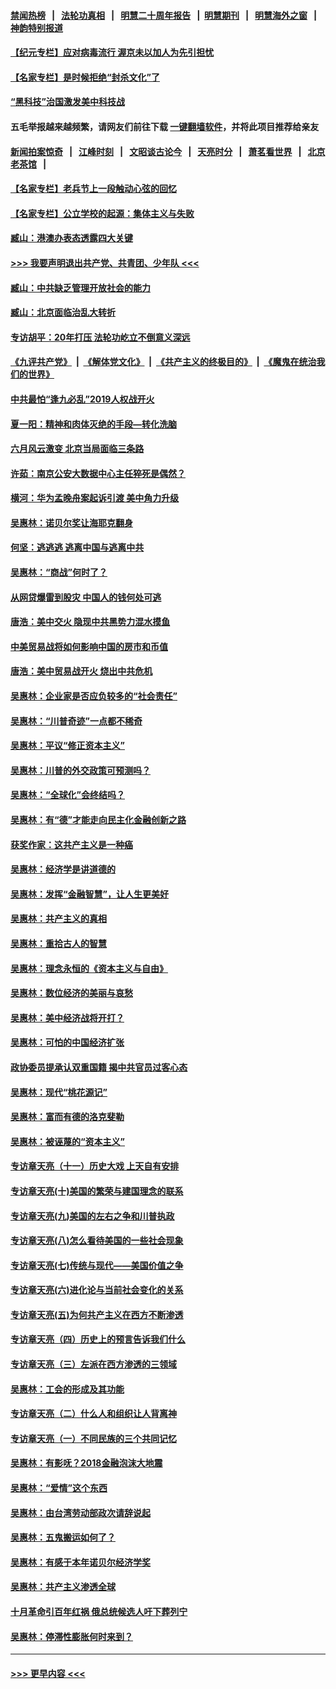 #### [禁闻热榜](热点新闻.md?=0)  &nbsp;&nbsp;|&nbsp;&nbsp; [法轮功真相](https://github.com/gfw-breaker/truth/blob/master/README.md?=0) &nbsp;&nbsp;|&nbsp;&nbsp; [明慧二十周年报告](https://github.com/gfw-breaker/mh-reports/blob/master/README.md?=0) &nbsp;&nbsp;|&nbsp;&nbsp;[明慧期刊](https://github.com/gfw-breaker/mh-qikan) &nbsp;&nbsp;|&nbsp;&nbsp; [明慧海外之窗](https://github.com/gfw-breaker/mh-news/blob/master/README.md?=0) &nbsp;&nbsp;|&nbsp;&nbsp; [神韵特别报道](https://github.com/gfw-breaker/mh-news/blob/master/shenyun.md?=0)
#### [【纪元专栏】应对病毒流行 渥京未以加人为先引担忧](../pages/nsc423/n11875714.md?t=03142331) 
#### [【名家专栏】是时候拒绝“封杀文化”了](../pages/nsc423/n11814093.md?t=03142331) 
#### [“黑科技”治国激发美中科技战](../pages/nsc423/n11638056.md?t=03142331) 
#### 五毛举报越来越频繁，请网友们前往下载 [一键翻墙软件](https://github.com/gfw-breaker/ssr-accounts)，并将此项目推荐给亲友
#### [新闻拍案惊奇](https://github.com/gfw-breaker/banned-news/blob/master/pages/link4.md) &nbsp;&nbsp;|&nbsp;&nbsp; [江峰时刻](https://github.com/gfw-breaker/banned-news/blob/master/pages/link4.md) &nbsp;&nbsp;|&nbsp;&nbsp; [文昭谈古论今](https://github.com/gfw-breaker/banned-news/blob/master/pages/link4.md) &nbsp;&nbsp;|&nbsp;&nbsp; [天亮时分](https://github.com/gfw-breaker/banned-news/blob/master/pages/link4.md) &nbsp;&nbsp;|&nbsp;&nbsp; [萧茗看世界](https://github.com/gfw-breaker/banned-news/blob/master/pages/link4.md) &nbsp;&nbsp;|&nbsp;&nbsp; [北京老茶馆](https://github.com/gfw-breaker/banned-news/blob/master/pages/link4.md) &nbsp;&nbsp;|&nbsp;&nbsp; 
#### [【名家专栏】老兵节上一段触动心弦的回忆](../pages/nsc423/n11646016.md?t=03142331) 
#### [【名家专栏】公立学校的起源：集体主义与失败](../pages/nsc423/n11601833.md?t=03142331) 
#### [臧山：港澳办表态透露四大关键](../pages/nsc423/n11421628.md?t=03142331) 
#### [>>> 我要声明退出共产党、共青团、少年队 <<<](https://github.com/begood0513/goodnews/blob/master/quit/letter.md) 
#### [臧山：中共缺乏管理开放社会的能力](../pages/nsc423/n11407457.md?t=03142331) 
#### [臧山：北京面临治乱大转折](../pages/nsc423/n11406895.md?t=03142331) 
#### [专访胡平：20年打压 法轮功屹立不倒意义深远](../pages/nsc423/n11398800.md?t=03142331) 
#### [《九评共产党》](https://github.com/begood0513/9ping.md/blob/master/README.md) &nbsp;|&nbsp; [《解体党文化》](../../../../jtdwh.md/blob/master/README.md)  &nbsp;|&nbsp; [《共产主义的终极目的》](../../../../gczydzjmd.md/blob/master/README.md) &nbsp;|&nbsp; [《魔鬼在统治我们的世界》](../../../../mgztzwmdsj.md/blob/master/README.md) 
#### [中共最怕“逢九必乱”2019人权战开火](../pages/nsc423/n11385248.md?t=03142331) 
#### [夏一阳：精神和肉体灭绝的手段—转化洗脑](../pages/nsc423/n11368250.md?t=03142331) 
#### [六月风云激变 北京当局面临三条路](../pages/nsc423/n11313668.md?t=03142331) 
#### [许茹：南京公安大数据中心主任猝死是偶然？](../pages/nsc423/n11064744.md?t=03142331) 
#### [横河：华为孟晚舟案起诉引渡 美中角力升级](../pages/nsc423/n11027230.md?t=03142331) 
#### [吴惠林：诺贝尔奖让海耶克翻身](../pages/nsc423/n10890049.md?t=03142331) 
#### [何坚：逃逃逃 逃离中国与逃离中共](../pages/nsc423/n10592891.md?t=03142331) 
#### [吴惠林：“商战”何时了？](../pages/nsc423/n10573558.md?t=03142331) 
#### [从网贷爆雷到股灾 中国人的钱何处可逃](../pages/nsc423/n10572800.md?t=03142331) 
#### [唐浩：美中交火 隐现中共黑势力混水摸鱼](../pages/nsc423/n10544040.md?t=03142331) 
#### [中美贸易战将如何影响中国的房市和币值](../pages/nsc423/n10543697.md?t=03142331) 
#### [唐浩：美中贸易战开火 烧出中共危机](../pages/nsc423/n10540126.md?t=03142331) 
#### [吴惠林：企业家是否应负较多的“社会责任”](../pages/nsc423/n10535022.md?t=03142331) 
#### [吴惠林：“川普奇迹”一点都不稀奇](../pages/nsc423/n10512808.md?t=03142331) 
#### [吴惠林：平议“修正资本主义”](../pages/nsc423/n10495724.md?t=03142331) 
#### [吴惠林：川普的外交政策可预测吗？](../pages/nsc423/n10462387.md?t=03142331) 
#### [吴惠林：“全球化”会终结吗？](../pages/nsc423/n10452838.md?t=03142331) 
#### [吴惠林：有“德”才能走向民主化金融创新之路](../pages/nsc423/n10432292.md?t=03142331) 
#### [获奖作家：这共产主义是一种癌](../pages/nsc423/n10431541.md?t=03142331) 
#### [吴惠林：经济学是讲道德的](../pages/nsc423/n10398014.md?t=03142331) 
#### [吴惠林：发挥“金融智慧”，让人生更美好](../pages/nsc423/n10375019.md?t=03142331) 
#### [吴惠林：共产主义的真相](../pages/nsc423/n10351394.md?t=03142331) 
#### [吴惠林：重拾古人的智慧](../pages/nsc423/n10337691.md?t=03142331) 
#### [吴惠林：理念永恒的《资本主义与自由》](../pages/nsc423/n10316274.md?t=03142331) 
#### [吴惠林：数位经济的美丽与哀愁](../pages/nsc423/n10292946.md?t=03142331) 
#### [吴惠林：美中经济战将开打？](../pages/nsc423/n10258825.md?t=03142331) 
#### [吴惠林：可怕的中国经济扩张](../pages/nsc423/n10219147.md?t=03142331) 
#### [政协委员提承认双重国籍 揭中共官员过客心态](../pages/nsc423/n10208809.md?t=03142331) 
#### [吴惠林：现代“桃花源记”](../pages/nsc423/n10185234.md?t=03142331) 
#### [吴惠林：富而有德的洛克斐勒](../pages/nsc423/n10142264.md?t=03142331) 
#### [吴惠林：被诬蔑的“资本主义”](../pages/nsc423/n10124816.md?t=03142331) 
#### [专访章天亮（十一）历史大戏 上天自有安排](../pages/nsc423/n10094905.md?t=03142331) 
#### [专访章天亮(十)美国的繁荣与建国理念的联系](../pages/nsc423/n10094899.md?t=03142331) 
#### [专访章天亮(九)美国的左右之争和川普执政](../pages/nsc423/n10094889.md?t=03142331) 
#### [专访章天亮(八)怎么看待美国的一些社会现象](../pages/nsc423/n10094857.md?t=03142331) 
#### [专访章天亮(七)传统与现代——美国价值之争](../pages/nsc423/n10093140.md?t=03142331) 
#### [专访章天亮(六)进化论与当前社会变化的关系](../pages/nsc423/n10092036.md?t=03142331) 
#### [专访章天亮(五)为何共产主义在西方不断渗透](../pages/nsc423/n10083620.md?t=03142331) 
#### [专访章天亮（四）历史上的预言告诉我们什么](../pages/nsc423/n10083606.md?t=03142331) 
#### [专访章天亮（三）左派在西方渗透的三领域](../pages/nsc423/n10081115.md?t=03142331) 
#### [吴惠林：工会的形成及其功能](../pages/nsc423/n10080633.md?t=03142331) 
#### [专访章天亮（二）什么人和组织让人背离神](../pages/nsc423/n10076637.md?t=03142331) 
#### [专访章天亮（一）不同民族的三个共同记忆](../pages/nsc423/n10074188.md?t=03142331) 
#### [吴惠林：有影呒？2018金融泡沫大地震](../pages/nsc423/n10040534.md?t=03142331) 
#### [吴惠林：“爱情”这个东西](../pages/nsc423/n10019423.md?t=03142331) 
#### [吴惠林：由台湾劳动部政次请辞说起](../pages/nsc423/n9979679.md?t=03142331) 
#### [吴惠林：五鬼搬运如何了？](../pages/nsc423/n9925338.md?t=03142331) 
#### [吴惠林：有感于本年诺贝尔经济学奖](../pages/nsc423/n9871883.md?t=03142331) 
#### [吴惠林：共产主义渗透全球](../pages/nsc423/n9812748.md?t=03142331) 
#### [十月革命引百年红祸 俄总统候选人吁下葬列宁](../pages/nsc423/n9810182.md?t=03142331) 
#### [吴惠林：停滞性膨胀何时来到？](../pages/nsc423/n9764136.md?t=03142331) 

----
#### [ >>> 更早内容 <<< ](../indexes/nsc423-earlier.md)
